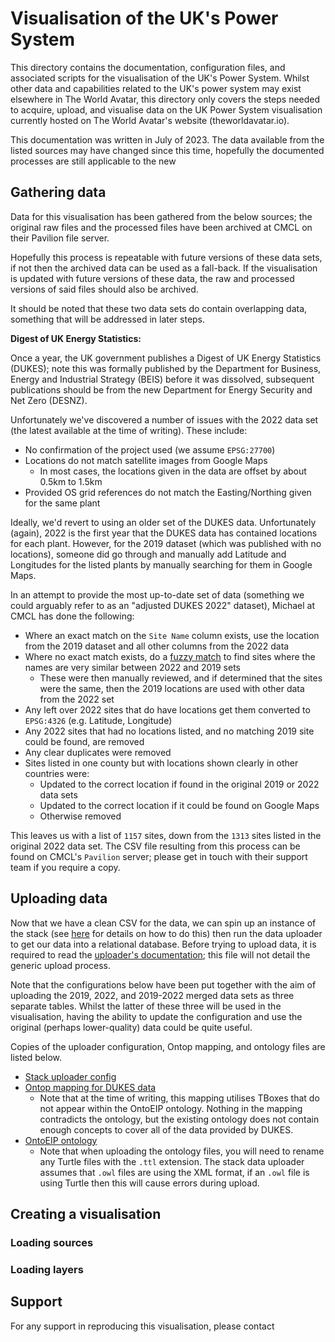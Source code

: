 # Visualisation of the UK's Power System

<!--
    In a later phase of this visualisation, we will add data on power generation sites pulled from the Renewable Energy Planning Database (REPD). For now, information relating to this data source has been commented out.
-->

This directory contains the documentation, configuration files, and associated scripts for the visualisation of the UK's Power System. Whilst other data and capabilities related to the UK's power system may exist elsewhere in The World Avatar, this directory only covers the steps needed to acquire, upload, and visualise data on the UK Power System visualisation currently hosted on The World Avatar's website (theworldavatar.io).

This documentation was written in July of 2023. The data available from the listed sources may have changed since this time, hopefully the documented processes are still applicable to the new

## Gathering data

Data for this visualisation has been gathered from the below sources; the original raw files and the processed files have been archived at CMCL on their Pavilion file server.

Hopefully this process is repeatable with future versions of these data sets, if not then the archived data can be used as a fall-back. If the visualisation is updated with future versions of these data, the raw and processed versions of said files should also be archived.

It should be noted that these two data sets do contain overlapping data, something that will be addressed in later steps.

**Digest of UK Energy Statistics:**<br/>

Once a year, the UK government publishes a Digest of UK Energy Statistics (DUKES);  note this was formally published by the Department for Business, Energy and Industrial Strategy (BEIS) before it was dissolved, subsequent publications should be from the new Department for Energy Security and Net Zero (DESNZ).

Unfortunately we've discovered a number of issues with the 2022 data set (the latest available at the time of writing). These include:

* No confirmation of the project used (we assume `EPSG:27700`)
* Locations do not match satellite images from Google Maps
  * In most cases, the locations given in the data are offset by about 0.5km to 1.5km
* Provided OS grid references do not match the Easting/Northing given for the same plant 

Ideally, we'd revert to using an older set of the DUKES data. Unfortunately (again), 2022 is the first year that the DUKES data has contained locations for each plant. However, for the 2019 dataset (which was published with no locations), someone did go through and manually add Latitude and Longitudes for the listed plants by manually searching for them in Google Maps.

In an attempt to provide the most up-to-date set of data (something we could arguably refer to as an "adjusted DUKES 2022" dataset), Michael at CMCL has done the following:

* Where an exact match on the `Site Name` column exists, use the location from the 2019 dataset and all other columns from the 2022 data
* Where no exact match exists, do a [fuzzy match](https://www.datamatchingworks.com/record_linkage/) to find sites where the names are very similar between 2022 and 2019 sets
  * These were then manually reviewed, and if determined that the sites were the same, then the 2019 locations are used with other data from the 2022 set
* Any left over 2022 sites that do have locations get them converted to `EPSG:4326` (e.g. Latitude, Longitude)
* Any 2022 sites that had no locations listed, and no matching 2019 site could be found, are removed
* Any clear duplicates were removed
* Sites listed in one county but with locations shown clearly in other countries were:
  * Updated to the correct location if found in the original 2019 or 2022 data sets
  * Updated to the correct location if it could be found on Google Maps
  * Otherwise removed 

This leaves us with a list of `1157` sites, down from the `1313` sites listed in the original 2022 data set. The CSV file resulting from this process can be found on CMCL's `Pavilion` server; please get in touch with their support team if you require a copy.


## Uploading data

Now that we have a clean CSV for the data, we can spin up an instance of the stack (see [here](https://github.com/cambridge-cares/TheWorldAvatar/tree/main/Deploy/stacks/dynamic/stack-manager) for details on how to do this) then run the data uploader to get our data into a relational database. Before trying to upload data, it is required to read the [uploader's documentation](https://github.com/cambridge-cares/TheWorldAvatar/tree/main/Deploy/stacks/dynamic/stack-data-uploader); this file will not detail the generic upload process.

Note that the configurations below have been put together with the aim of uploading the 2019, 2022, and 2019-2022 merged data sets as three separate tables. Whilst the latter of these three will be used in the visualisation, having the ability to update the configuration and use the original (perhaps lower-quality) data could be quite useful.

Copies of the uploader configuration, Ontop mapping, and ontology files are listed below.

* [Stack uploader config](./resources/uk_power.json)
* [Ontop mapping for DUKES data](./resources/uk_power_dukes.odba)
  * Note that at the time of writing, this mapping utilises TBoxes that do not appear within the OntoEIP ontology. Nothing in the mapping contradicts the ontology, but the existing ontology does not contain enough concepts to cover all of the data provided by DUKES. 
* [OntoEIP ontology](https://github.com/cambridge-cares/TheWorldAvatar/tree/main/JPS_Ontology/ontology/ontoeip)
  * Note that when uploading the ontology files, you will need to rename any Turtle files with the `.ttl` extension. The stack data uploader assumes that `.owl` files are using the XML format, if an `.owl` file is using Turtle then this will cause errors during upload.

## Creating a visualisation

### Loading sources

### Loading layers


## Support

For any support in reproducing this visualisation, please contact 